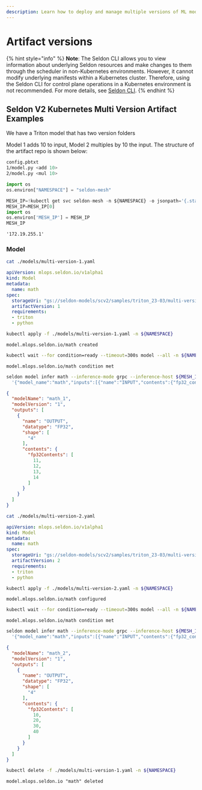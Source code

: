 ```yaml
---
description: Learn how to deploy and manage multiple versions of ML models in Seldon Core V2. This guide demonstrates version control for model artifacts, A/B testing capabilities, and model versioning best practices using Triton inference server with practical examples of model version deployment and inference.
---
```


# Artifact versions

{% hint style="info" %}
**Note**:  The Seldon CLI allows you to view information about underlying Seldon resources and make changes to them through the scheduler in non-Kubernetes environments. However, it cannot modify underlying manifests within a Kubernetes cluster. Therefore, using the Seldon CLI for control plane operations in a Kubernetes environment is not recommended. For more details, see [Seldon CLI](../cli/).
{% endhint %}

## Seldon V2 Kubernetes Multi Version Artifact Examples

We have a Triton model that has two version folders

Model 1 adds 10 to input, Model 2 multiples by 10 the input. The structure of the artifact repo is shown below:

```sh
config.pbtxt
1/model.py <add 10>
2/model.py <mul 10>

```

```python
import os
os.environ["NAMESPACE"] = "seldon-mesh"
```

```python
MESH_IP=!kubectl get svc seldon-mesh -n ${NAMESPACE} -o jsonpath='{.status.loadBalancer.ingress[0].ip}'
MESH_IP=MESH_IP[0]
import os
os.environ['MESH_IP'] = MESH_IP
MESH_IP
```

```
'172.19.255.1'

```

### Model

```bash
cat ./models/multi-version-1.yaml
```

```yaml
apiVersion: mlops.seldon.io/v1alpha1
kind: Model
metadata:
  name: math
spec:
  storageUri: "gs://seldon-models/scv2/samples/triton_23-03/multi-version"
  artifactVersion: 1
  requirements:
  - triton
  - python

```

```bash
kubectl apply -f ./models/multi-version-1.yaml -n ${NAMESPACE}
```

```
model.mlops.seldon.io/math created

```

```bash
kubectl wait --for condition=ready --timeout=300s model --all -n ${NAMESPACE}
```

```
model.mlops.seldon.io/math condition met

```

```bash
seldon model infer math --inference-mode grpc --inference-host ${MESH_IP}:80 \
  '{"model_name":"math","inputs":[{"name":"INPUT","contents":{"fp32_contents":[1,2,3,4]},"datatype":"FP32","shape":[4]}]}' | jq -M .
```

```json
{
  "modelName": "math_1",
  "modelVersion": "1",
  "outputs": [
    {
      "name": "OUTPUT",
      "datatype": "FP32",
      "shape": [
        "4"
      ],
      "contents": {
        "fp32Contents": [
          11,
          12,
          13,
          14
        ]
      }
    }
  ]
}

```

```bash
cat ./models/multi-version-2.yaml
```

```yaml
apiVersion: mlops.seldon.io/v1alpha1
kind: Model
metadata:
  name: math
spec:
  storageUri: "gs://seldon-models/scv2/samples/triton_23-03/multi-version"
  artifactVersion: 2
  requirements:
  - triton
  - python

```

```bash
kubectl apply -f ./models/multi-version-2.yaml -n ${NAMESPACE}
```

```
model.mlops.seldon.io/math configured

```

```bash
kubectl wait --for condition=ready --timeout=300s model --all -n ${NAMESPACE}
```

```
model.mlops.seldon.io/math condition met

```

```bash
seldon model infer math --inference-mode grpc --inference-host ${MESH_IP}:80 \
  '{"model_name":"math","inputs":[{"name":"INPUT","contents":{"fp32_contents":[1,2,3,4]},"datatype":"FP32","shape":[4]}]}' | jq -M .
```

```json
{
  "modelName": "math_2",
  "modelVersion": "1",
  "outputs": [
    {
      "name": "OUTPUT",
      "datatype": "FP32",
      "shape": [
        "4"
      ],
      "contents": {
        "fp32Contents": [
          10,
          20,
          30,
          40
        ]
      }
    }
  ]
}

```

```bash
kubectl delete -f ./models/multi-version-1.yaml -n ${NAMESPACE}
```

```
model.mlops.seldon.io "math" deleted

```
